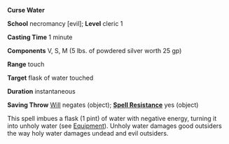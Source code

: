  **Curse Water**

**School** necromancy [evil]; **Level** cleric 1

**Casting Time** 1 minute

**Components** V, S, M (5 lbs. of powdered silver worth 25 gp)

**Range** touch

**Target** flask of water touched

**Duration** instantaneous

**Saving Throw** [Will](../combat.md#_will) negates (object); **[Spell Resistance](../glossary.md#_spell-resistance)** yes (object)

This spell imbues a flask (1 pint) of water with negative energy, turning it into unholy water (see [Equipment](../equipment.md)). Unholy water damages good outsiders the way holy water damages undead and evil outsiders.

